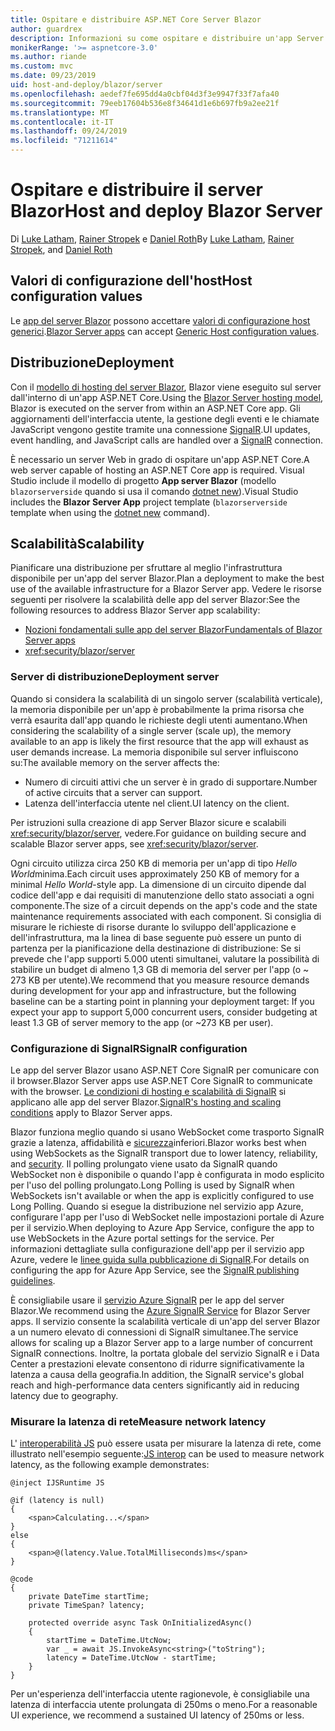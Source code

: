 ```yaml
---
title: Ospitare e distribuire ASP.NET Core Server Blazor
author: guardrex
description: Informazioni su come ospitare e distribuire un'app Server Blazor usando ASP.NET Core.
monikerRange: '>= aspnetcore-3.0'
ms.author: riande
ms.custom: mvc
ms.date: 09/23/2019
uid: host-and-deploy/blazor/server
ms.openlocfilehash: aedef7fe695dd4a0cbf04d3f3e9947f33f7afa40
ms.sourcegitcommit: 79eeb17604b536e8f34641d1e6b697fb9a2ee21f
ms.translationtype: MT
ms.contentlocale: it-IT
ms.lasthandoff: 09/24/2019
ms.locfileid: "71211614"
---
```

# <a name="host-and-deploy-blazor-server"></a><span data-ttu-id="0d916-103">Ospitare e distribuire il server Blazor</span><span class="sxs-lookup"><span data-stu-id="0d916-103">Host and deploy Blazor Server</span></span>

<span data-ttu-id="0d916-104">Di [Luke Latham](https://github.com/guardrex), [Rainer Stropek](https://www.timecockpit.com) e [Daniel Roth](https://github.com/danroth27)</span><span class="sxs-lookup"><span data-stu-id="0d916-104">By [Luke Latham](https://github.com/guardrex), [Rainer Stropek](https://www.timecockpit.com), and [Daniel Roth](https://github.com/danroth27)</span></span>

## <a name="host-configuration-values"></a><span data-ttu-id="0d916-105">Valori di configurazione dell'host</span><span class="sxs-lookup"><span data-stu-id="0d916-105">Host configuration values</span></span>

<span data-ttu-id="0d916-106">Le [app del server Blazor](xref:blazor/hosting-models#blazor-server) possono accettare [valori di configurazione host generici](xref:fundamentals/host/generic-host#host-configuration).</span><span class="sxs-lookup"><span data-stu-id="0d916-106">[Blazor Server apps](xref:blazor/hosting-models#blazor-server) can accept [Generic Host configuration values](xref:fundamentals/host/generic-host#host-configuration).</span></span>

## <a name="deployment"></a><span data-ttu-id="0d916-107">Distribuzione</span><span class="sxs-lookup"><span data-stu-id="0d916-107">Deployment</span></span>

<span data-ttu-id="0d916-108">Con il [modello di hosting del server Blazor](xref:blazor/hosting-models#blazor-server), Blazor viene eseguito sul server dall'interno di un'app ASP.NET Core.</span><span class="sxs-lookup"><span data-stu-id="0d916-108">Using the [Blazor Server hosting model](xref:blazor/hosting-models#blazor-server), Blazor is executed on the server from within an ASP.NET Core app.</span></span> <span data-ttu-id="0d916-109">Gli aggiornamenti dell'interfaccia utente, la gestione degli eventi e le chiamate JavaScript vengono gestite tramite una connessione [SignalR](xref:signalr/introduction).</span><span class="sxs-lookup"><span data-stu-id="0d916-109">UI updates, event handling, and JavaScript calls are handled over a [SignalR](xref:signalr/introduction) connection.</span></span>

<span data-ttu-id="0d916-110">È necessario un server Web in grado di ospitare un'app ASP.NET Core.</span><span class="sxs-lookup"><span data-stu-id="0d916-110">A web server capable of hosting an ASP.NET Core app is required.</span></span> <span data-ttu-id="0d916-111">Visual Studio include il modello di progetto **App server Blazor** (modello `blazorserverside` quando si usa il comando [dotnet new](/dotnet/core/tools/dotnet-new)).</span><span class="sxs-lookup"><span data-stu-id="0d916-111">Visual Studio includes the **Blazor Server App** project template (`blazorserverside` template when using the [dotnet new](/dotnet/core/tools/dotnet-new) command).</span></span>

## <a name="scalability"></a><span data-ttu-id="0d916-112">Scalabilità</span><span class="sxs-lookup"><span data-stu-id="0d916-112">Scalability</span></span>

<span data-ttu-id="0d916-113">Pianificare una distribuzione per sfruttare al meglio l'infrastruttura disponibile per un'app del server Blazor.</span><span class="sxs-lookup"><span data-stu-id="0d916-113">Plan a deployment to make the best use of the available infrastructure for a Blazor Server app.</span></span> <span data-ttu-id="0d916-114">Vedere le risorse seguenti per risolvere la scalabilità delle app del server Blazor:</span><span class="sxs-lookup"><span data-stu-id="0d916-114">See the following resources to address Blazor Server app scalability:</span></span>

* [<span data-ttu-id="0d916-115">Nozioni fondamentali sulle app del server Blazor</span><span class="sxs-lookup"><span data-stu-id="0d916-115">Fundamentals of Blazor Server apps</span></span>](xref:blazor/hosting-models#blazor-server)
* <xref:security/blazor/server>

### <a name="deployment-server"></a><span data-ttu-id="0d916-116">Server di distribuzione</span><span class="sxs-lookup"><span data-stu-id="0d916-116">Deployment server</span></span>

<span data-ttu-id="0d916-117">Quando si considera la scalabilità di un singolo server (scalabilità verticale), la memoria disponibile per un'app è probabilmente la prima risorsa che verrà esaurita dall'app quando le richieste degli utenti aumentano.</span><span class="sxs-lookup"><span data-stu-id="0d916-117">When considering the scalability of a single server (scale up), the memory available to an app is likely the first resource that the app will exhaust as user demands increase.</span></span> <span data-ttu-id="0d916-118">La memoria disponibile sul server influiscono su:</span><span class="sxs-lookup"><span data-stu-id="0d916-118">The available memory on the server affects the:</span></span>

* <span data-ttu-id="0d916-119">Numero di circuiti attivi che un server è in grado di supportare.</span><span class="sxs-lookup"><span data-stu-id="0d916-119">Number of active circuits that a server can support.</span></span>
* <span data-ttu-id="0d916-120">Latenza dell'interfaccia utente nel client.</span><span class="sxs-lookup"><span data-stu-id="0d916-120">UI latency on the client.</span></span>

<span data-ttu-id="0d916-121">Per istruzioni sulla creazione di app Server Blazor sicure e scalabili <xref:security/blazor/server>, vedere.</span><span class="sxs-lookup"><span data-stu-id="0d916-121">For guidance on building secure and scalable Blazor server apps, see <xref:security/blazor/server>.</span></span>

<span data-ttu-id="0d916-122">Ogni circuito utilizza circa 250 KB di memoria per un'app di tipo *Hello World*minima.</span><span class="sxs-lookup"><span data-stu-id="0d916-122">Each circuit uses approximately 250 KB of memory for a minimal *Hello World*-style app.</span></span> <span data-ttu-id="0d916-123">La dimensione di un circuito dipende dal codice dell'app e dai requisiti di manutenzione dello stato associati a ogni componente.</span><span class="sxs-lookup"><span data-stu-id="0d916-123">The size of a circuit depends on the app's code and the state maintenance requirements associated with each component.</span></span> <span data-ttu-id="0d916-124">Si consiglia di misurare le richieste di risorse durante lo sviluppo dell'applicazione e dell'infrastruttura, ma la linea di base seguente può essere un punto di partenza per la pianificazione della destinazione di distribuzione: Se si prevede che l'app supporti 5.000 utenti simultanei, valutare la possibilità di stabilire un budget di almeno 1,3 GB di memoria del server per l'app (o ~ 273 KB per utente).</span><span class="sxs-lookup"><span data-stu-id="0d916-124">We recommend that you measure resource demands during development for your app and infrastructure, but the following baseline can be a starting point in planning your deployment target: If you expect your app to support 5,000 concurrent users, consider budgeting at least 1.3 GB of server memory to the app (or ~273 KB per user).</span></span>

### <a name="signalr-configuration"></a><span data-ttu-id="0d916-125">Configurazione di SignalR</span><span class="sxs-lookup"><span data-stu-id="0d916-125">SignalR configuration</span></span>

<span data-ttu-id="0d916-126">Le app del server Blazor usano ASP.NET Core SignalR per comunicare con il browser.</span><span class="sxs-lookup"><span data-stu-id="0d916-126">Blazor Server apps use ASP.NET Core SignalR to communicate with the browser.</span></span> <span data-ttu-id="0d916-127">[Le condizioni di hosting e scalabilità di SignalR](xref:signalr/publish-to-azure-web-app) si applicano alle app del server Blazor.</span><span class="sxs-lookup"><span data-stu-id="0d916-127">[SignalR's hosting and scaling conditions](xref:signalr/publish-to-azure-web-app) apply to Blazor Server apps.</span></span>

<span data-ttu-id="0d916-128">Blazor funziona meglio quando si usano WebSocket come trasporto SignalR grazie a latenza, affidabilità e [sicurezza](xref:signalr/security)inferiori.</span><span class="sxs-lookup"><span data-stu-id="0d916-128">Blazor works best when using WebSockets as the SignalR transport due to lower latency, reliability, and [security](xref:signalr/security).</span></span> <span data-ttu-id="0d916-129">Il polling prolungato viene usato da SignalR quando WebSocket non è disponibile o quando l'app è configurata in modo esplicito per l'uso del polling prolungato.</span><span class="sxs-lookup"><span data-stu-id="0d916-129">Long Polling is used by SignalR when WebSockets isn't available or when the app is explicitly configured to use Long Polling.</span></span> <span data-ttu-id="0d916-130">Quando si esegue la distribuzione nel servizio app Azure, configurare l'app per l'uso di WebSocket nelle impostazioni portale di Azure per il servizio.</span><span class="sxs-lookup"><span data-stu-id="0d916-130">When deploying to Azure App Service, configure the app to use WebSockets in the Azure portal settings for the service.</span></span> <span data-ttu-id="0d916-131">Per informazioni dettagliate sulla configurazione dell'app per il servizio app Azure, vedere le [linee guida sulla pubblicazione di SignalR](xref:signalr/publish-to-azure-web-app).</span><span class="sxs-lookup"><span data-stu-id="0d916-131">For details on configuring the app for Azure App Service, see the [SignalR publishing guidelines](xref:signalr/publish-to-azure-web-app).</span></span>

<span data-ttu-id="0d916-132">È consigliabile usare il [servizio Azure SignalR](/azure/azure-signalr) per le app del server Blazor.</span><span class="sxs-lookup"><span data-stu-id="0d916-132">We recommend using the [Azure SignalR Service](/azure/azure-signalr) for Blazor Server apps.</span></span> <span data-ttu-id="0d916-133">Il servizio consente la scalabilità verticale di un'app del server Blazor a un numero elevato di connessioni di SignalR simultanee.</span><span class="sxs-lookup"><span data-stu-id="0d916-133">The service allows for scaling up a Blazor Server app to a large number of concurrent SignalR connections.</span></span> <span data-ttu-id="0d916-134">Inoltre, la portata globale del servizio SignalR e i Data Center a prestazioni elevate consentono di ridurre significativamente la latenza a causa della geografia.</span><span class="sxs-lookup"><span data-stu-id="0d916-134">In addition, the SignalR service's global reach and high-performance data centers significantly aid in reducing latency due to geography.</span></span>

### <a name="measure-network-latency"></a><span data-ttu-id="0d916-135">Misurare la latenza di rete</span><span class="sxs-lookup"><span data-stu-id="0d916-135">Measure network latency</span></span>

<span data-ttu-id="0d916-136">L' [interoperabilità JS](xref:blazor/javascript-interop) può essere usata per misurare la latenza di rete, come illustrato nell'esempio seguente:</span><span class="sxs-lookup"><span data-stu-id="0d916-136">[JS interop](xref:blazor/javascript-interop) can be used to measure network latency, as the following example demonstrates:</span></span>

```cshtml
@inject IJSRuntime JS

@if (latency is null)
{
    <span>Calculating...</span>
}
else
{
    <span>@(latency.Value.TotalMilliseconds)ms</span>
}

@code
{
    private DateTime startTime;
    private TimeSpan? latency;

    protected override async Task OnInitializedAsync()
    {
        startTime = DateTime.UtcNow;
        var _ = await JS.InvokeAsync<string>("toString");
        latency = DateTime.UtcNow - startTime;
    }
}
```

<span data-ttu-id="0d916-137">Per un'esperienza dell'interfaccia utente ragionevole, è consigliabile una latenza di interfaccia utente prolungata di 250ms o meno.</span><span class="sxs-lookup"><span data-stu-id="0d916-137">For a reasonable UI experience, we recommend a sustained UI latency of 250ms or less.</span></span>
